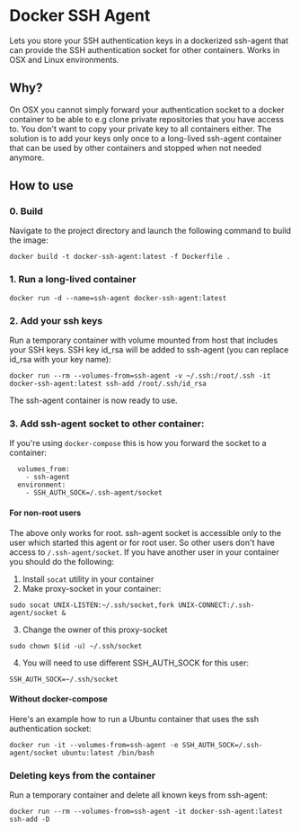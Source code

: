 # Docker SSH Agent

Lets you store your SSH authentication keys in a dockerized ssh-agent that can provide the SSH authentication socket for other containers. Works in OSX and Linux environments.

## Why?

On OSX you cannot simply forward your authentication socket to a docker container to be able to e.g clone private repositories that you have access to. You don't want to copy your private key to all containers either. The solution is to add your keys only once to a long-lived ssh-agent container that can be used by other containers and stopped when not needed anymore.

## How to use

### 0. Build
Navigate to the project directory and launch the following command to build the image:

```
docker build -t docker-ssh-agent:latest -f Dockerfile .
```

### 1. Run a long-lived container
```
docker run -d --name=ssh-agent docker-ssh-agent:latest
```

### 2. Add your ssh keys

Run a temporary container with volume mounted from host that includes your SSH keys. SSH key id_rsa will be added to ssh-agent (you can replace id_rsa with your key name):

```
docker run --rm --volumes-from=ssh-agent -v ~/.ssh:/root/.ssh -it docker-ssh-agent:latest ssh-add /root/.ssh/id_rsa
```

The ssh-agent container is now ready to use.

### 3. Add ssh-agent socket to other container:

If you're using `docker-compose` this is how you forward the socket to a container:

```
  volumes_from:
    - ssh-agent
  environment:
    - SSH_AUTH_SOCK=/.ssh-agent/socket
```

#### For non-root users
The above only works for root. ssh-agent socket is accessible only to the user which started this agent or for root user. So other users don't have access to `/.ssh-agent/socket`. If you have another user in your container you should do the following:

1. Install `socat` utility in your container
2. Make proxy-socket in your container:
```
sudo socat UNIX-LISTEN:~/.ssh/socket,fork UNIX-CONNECT:/.ssh-agent/socket &
```
3. Change the owner of this proxy-socket
```
sudo chown $(id -u) ~/.ssh/socket
```
4. You will need to use different SSH_AUTH_SOCK for this user:
```
SSH_AUTH_SOCK=~/.ssh/socket
```

#### Without docker-compose
Here's an example how to run a Ubuntu container that uses the ssh authentication socket:
```
docker run -it --volumes-from=ssh-agent -e SSH_AUTH_SOCK=/.ssh-agent/socket ubuntu:latest /bin/bash
```

### Deleting keys from the container

Run a temporary container and delete all known keys from ssh-agent:

```
docker run --rm --volumes-from=ssh-agent -it docker-ssh-agent:latest ssh-add -D
```
